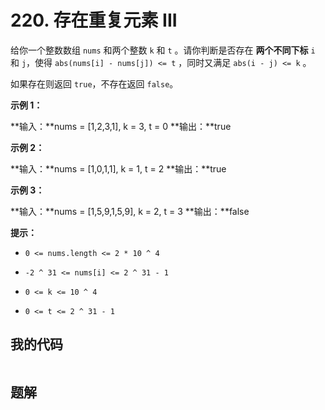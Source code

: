 # 220. 存在重复元素 III
给你一个整数数组 `nums` 和两个整数 `k` 和 `t` 。请你判断是否存在 <b>两个不同下标</b> `i` 和 `j`，使得 `abs(nums[i] - nums[j]) <= t` ，同时又满足 `abs(i - j) <= k`<em> </em>。

如果存在则返回 `true`，不存在返回 `false`。

 

**示例 1：**

**输入：**nums = [1,2,3,1], k<em> </em>= 3, t = 0
**输出：**true

**示例 2：**

**输入：**nums = [1,0,1,1], k<em> </em>=<em> </em>1, t = 2
**输出：**true

**示例 3：**

**输入：**nums = [1,5,9,1,5,9], k = 2, t = 3
**输出：**false

 

**提示：**


- `0 <= nums.length <= 2 * 10 ^ 4`

- `-2 ^ 31 <= nums[i] <= 2 ^ 31 - 1`

- `0 <= k <= 10 ^ 4`

- `0 <= t <= 2 ^ 31 - 1`


## 我的代码
```c++
```
> 

## 题解
```c++
```
